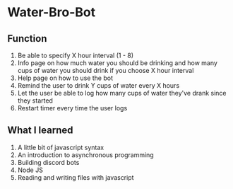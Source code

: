 # Water-Bro-Bot

## Function

1. Be able to specify X hour interval (1 - 8)
2. Info page on how much water you should be drinking and how many cups of water you should drink if you choose X hour interval
3. Help page on how to use the bot
4. Remind the user to drink Y cups of water every X hours
5. Let the user be able to log how many cups of water they've drank since they started
6. Restart timer every time the user logs

## What I learned

1. A little bit of javascript syntax
2. An introduction to asynchronous programming
3. Building discord bots
4. Node JS
5. Reading and writing files with javascript

